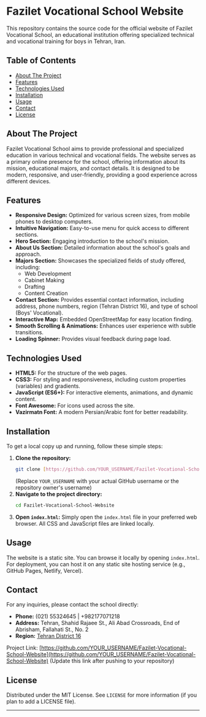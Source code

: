 # Fazilet Vocational School Website

This repository contains the source code for the official website of Fazilet Vocational School, an educational institution offering specialized technical and vocational training for boys in Tehran, Iran.

## Table of Contents

- [About The Project](#about-the-project)
- [Features](#features)
- [Technologies Used](#technologies-used)
- [Installation](#installation)
- [Usage](#usage)
- [Contact](#contact)
- [License](#license)

## About The Project

Fazilet Vocational School aims to provide professional and specialized education in various technical and vocational fields. The website serves as a primary online presence for the school, offering information about its mission, educational majors, and contact details. It is designed to be modern, responsive, and user-friendly, providing a good experience across different devices.

## Features

* **Responsive Design:** Optimized for various screen sizes, from mobile phones to desktop computers.
* **Intuitive Navigation:** Easy-to-use menu for quick access to different sections.
* **Hero Section:** Engaging introduction to the school's mission.
* **About Us Section:** Detailed information about the school's goals and approach.
* **Majors Section:** Showcases the specialized fields of study offered, including:
    * Web Development
    * Cabinet Making
    * Drafting
    * Content Creation
* **Contact Section:** Provides essential contact information, including address, phone numbers, region (Tehran District 16), and type of school (Boys' Vocational).
* **Interactive Map:** Embedded OpenStreetMap for easy location finding.
* **Smooth Scrolling & Animations:** Enhances user experience with subtle transitions.
* **Loading Spinner:** Provides visual feedback during page load.

## Technologies Used

* **HTML5:** For the structure of the web pages.
* **CSS3:** For styling and responsiveness, including custom properties (variables) and gradients.
* **JavaScript (ES6+):** For interactive elements, animations, and dynamic content.
* **Font Awesome:** For icons used across the site.
* **Vazirmatn Font:** A modern Persian/Arabic font for better readability.

## Installation

To get a local copy up and running, follow these simple steps:

1.  **Clone the repository:**
    ```bash
    git clone [https://github.com/YOUR_USERNAME/Fazilet-Vocational-School-Website.git](https://github.com/YOUR_USERNAME/Fazilet-Vocational-School-Website.git)
    ```
    (Replace `YOUR_USERNAME` with your actual GitHub username or the repository owner's username)
2.  **Navigate to the project directory:**
    ```bash
    cd Fazilet-Vocational-School-Website
    ```
3.  **Open `index.html`:**
    Simply open the `index.html` file in your preferred web browser. All CSS and JavaScript files are linked locally.

## Usage

The website is a static site. You can browse it locally by opening `index.html`. For deployment, you can host it on any static site hosting service (e.g., GitHub Pages, Netlify, Vercel).

## Contact

For any inquiries, please contact the school directly:

* **Phone:** (021) 55324645 | +982177071218
* **Address:** Tehran, Shahid Rajaee St., Ali Abad Crossroads, End of Abrisham, Fallahati St., No. 2
* **Region:** [Tehran District 16](https://fa.wikipedia.org/wiki/%D8%AE%D8%B2%D8%A7%D9%86%D9%87_%D8%A8%D8%AE%D8%A7%D8%B1%D8%A7%DB%8C%DB%8C)

Project Link: [https://github.com/YOUR_USERNAME/Fazilet-Vocational-School-Website](https://github.com/YOUR_USERNAME/Fazilet-Vocational-School-Website) (Update this link after pushing to your repository)

## License

Distributed under the MIT License. See `LICENSE` for more information (if you plan to add a LICENSE file).

---
